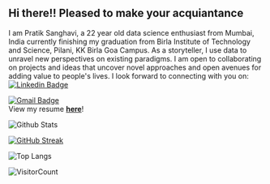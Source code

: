 ## Hi there!! Pleased to make your acquiantance

I am Pratik Sanghavi, a 22 year old data science enthusiast from Mumbai, India currently finishing my graduation from Birla Institute of Technology and Science, Pilani, KK Birla Goa Campus. As a storyteller, I use data to unravel new perspectives on existing paradigms. I am open to collaborating on projects and ideas that uncover novel approaches and open avenues for adding value to people's lives. I look forward to connecting with you on: <br>
[![Linkedin Badge](https://img.shields.io/badge/-PratikSanghavi-blue?style=flat-square&logo=Linkedin&logoColor=white&link=https://www.linkedin.com/in/kaiwalyakoparkar/)](https://www.linkedin.com/in/pratik-sanghavi-62a571154) <br>

[![Gmail Badge](https://img.shields.io/badge/-sanghavipratikr@gmail.com-c14438?style=flat-square&logo=Gmail&logoColor=white&link=mailto:sanghavipratikr@gmail.com)](mailto:sanghavipratikr@gmail.com) <br>
 View my resume **[here](./My_Documents/Resume_Pratik_Sanghavi.pdf)**!
<!-- [![Pratik's GitHub activity graph](https://activity-graph.herokuapp.com/graph?username=PratikSangh&theme=xcode)](https://git.io/PratikSangh) -->
![Github Stats](https://github-readme-stats.vercel.app/api?username=PratikSangh&count_private=true&show_icons=true&include_all_commits=true)

[![GitHub Streak](https://github-readme-streak-stats.herokuapp.com/?user=PratikSangh)](https://github.com/DenverCoder1/github-readme-streak-stats)

![Top Langs](https://github-readme-stats.vercel.app/api/top-langs/?username=PratikSangh&hide=TeX&layout=compact)

![VisitorCount](https://profile-counter.glitch.me/{PratikSangh}/count.svg)
